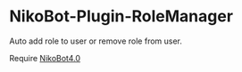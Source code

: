 # NikoBot-Plugin-RoleManager

Auto add role to user or remove role from user.

Require [NikoBot4.0](https://github.com/skw-nikobot/NikoBot)

